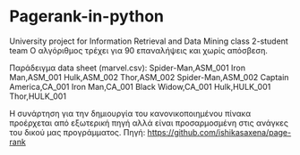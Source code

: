 # Pagerank-in-python
University project for Information Retrieval and Data Mining class
2-student team
Ο αλγόριθμος τρέχει για 90 επαναλήψεις και χωρίς απόσβεση.

Παράδειγμα data sheet (marvel.csv):
Spider-Man,ASM_001
Iron Man,ASM_001
Hulk,ASM_002
Thor,ASM_002
Spider-Man,ASM_002
Captain America,CA_001
Iron Man,CA_001
Black Widow,CA_001
Hulk,HULK_001
Thor,HULK_001

Η συνάρτηση για την δημιουργία του κανονικοποιημένου πίνακα προέρχεται από εξωτερική πηγή αλλά είναι προσαρμοσμένη στις ανάγκες του δικού μας προγράμματος.
Πηγή: https://github.com/ishikasaxena/page-rank
